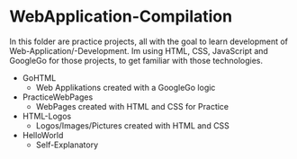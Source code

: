 # WebApplication-Compilation

In this folder are practice projects, all with the goal to learn development of Web-Application/-Development.
Im using HTML, CSS, JavaScript and GoogleGo for those projects, to get familiar with those technologies.

  - GoHTML
    - Web Applikations created with a GoogleGo logic
  - PracticeWebPages
    - WebPages created with HTML and CSS for Practice
  - HTML-Logos
    - Logos/Images/Pictures created with HTML and CSS
  - HelloWorld
    - Self-Explanatory
